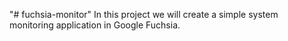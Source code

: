 "# fuchsia-monitor" 
In this project we will create a simple system monitoring application in Google Fuchsia.

